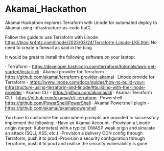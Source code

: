 # Akamai_Hackathon
Akamai Hackathon explores Terraform with Linode for automated deploy to Akamai using infrastructure-as-code (IaC).

Follow the guide to use Terraform with Linode:
https://blog.kr4ntz.com/linode/2023/03/24/Terraform-Linode-LKE.html
No need to create a firewall as said in the blog.

It would be great to install the following software on your laptop:

· Terraform - https://developer.hashicorp.com/terraform/tutorials/aws-get-started/install-cli
· Akamai provider for Terraform - https://github.com/akamai/terraform-provider-akamai
· Linode provide for Terraform - https://www.linode.com/docs/guides/how-to-build-your-infrastructure-using-terraform-and-linode/#building-with-the-linode-provider
· Akamai CLI - https://github.com/akamai/cli
· Akamai Terraform CLI - https://github.com/akamai/cli-terraform
· Powershell - https://github.com/PowerShell/PowerShell
· Akamai Powershell plugin - https://github.com/akamai/akamaipowershell

You have to customize the code where prompts are provided to successfuly implement the following:
-Have an Akamai Account.
-Provision a Linode origin (target: Kubernetes) with a typical OWASP weak origin and simulate an attack (SQLi, XSS, etc.)
-Provision a delivery CDN config through Terraform, push it to prod
-Provision a security configuration through Terraform, push it to prod and realise the security vulnerability is gone

